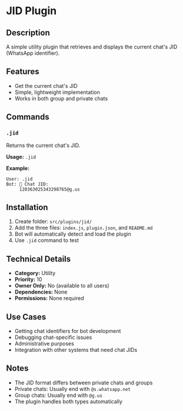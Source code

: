 # JID Plugin

## Description
A simple utility plugin that retrieves and displays the current chat's JID (WhatsApp identifier).

## Features
- Get the current chat's JID
- Simple, lightweight implementation
- Works in both group and private chats

## Commands

### `.jid`
Returns the current chat's JID.

**Usage:** `.jid`

**Example:**
```
User: .jid
Bot: 📱 Chat JID:
     120363025343298765@g.us
```

## Installation

1. Create folder: `src/plugins/jid/`
2. Add the three files: `index.js`, `plugin.json`, and `README.md`
3. Bot will automatically detect and load the plugin
4. Use `.jid` command to test

## Technical Details

- **Category:** Utility
- **Priority:** 10
- **Owner Only:** No (available to all users)
- **Dependencies:** None
- **Permissions:** None required

## Use Cases

- Getting chat identifiers for bot development
- Debugging chat-specific issues
- Administrative purposes
- Integration with other systems that need chat JIDs

## Notes

- The JID format differs between private chats and groups
- Private chats: Usually end with `@s.whatsapp.net`
- Group chats: Usually end with `@g.us`
- The plugin handles both types automatically